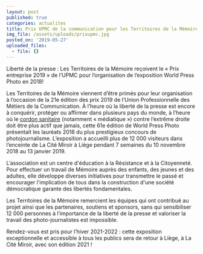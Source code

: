 ```yaml
---
layout: post
published: true
categories: actualites
title: Prix UPMC de la communication pour les Territoires de la Mémoire
img_file: /assets/uploads/prixupmc.jpg
posted_on: '2019-05-27'
uploaded_files:
  - file: {}
---
```

Liberté de la presse : Les Territoires de la Mémoire reçoivent le « Prix entreprise 2019 » de l’UPMC pour l’organisation de l’exposition World Press Photo en 2018!

Les Territoires de la Mémoire viennent d’être primés pour leur organisation à l’occasion de la 21e édition des prix 2019 de l’Union Professionnelle des Métiers de la Communication.
 À l’heure où la liberté de la presse est encore à conquérir, protéger ou affirmer dans plusieurs pays du monde, à l’heure où le [cordon sanitaire](https://fr.wikipedia.org/wiki/Cordon_sanitaire_(politique)) (notamment « médiatique ») contre l’extrême droite doit être plus actif que jamais, cette 61e édition de World Press Photo présentait les lauréats 2018 du plus prestigieux concours de photojournalisme. L’exposition a accueilli plus de 12 000 visiteurs dans l’enceinte de La Cité Miroir à Liège pendant 7 semaines du 10 novembre 2018 au 13 janvier 2019. 

L’association est un centre d'éducation à la Résistance et à la Citoyenneté. Pour effectuer un travail de Mémoire auprès des enfants, des jeunes et des adultes, elle développe diverses initiatives pour transmettre le passé et encourager l'implication de tous dans la construction d'une société démocratique garante des libertés fondamentales.

Les Territoires de la Mémoire remercient les équipes qui ont contribué au projet ainsi que les partenaires, soutiens et sponsors, sans qui sensibiliser 12 000 personnes à l’importance de la liberté de la presse et valoriser la travail des photo-journalistes est impossible. 

Rendez-vous est pris pour l’hiver 2021-2022 : cette exposition exceptionnelle et accessible à tous les publics sera de retour à Liège, à La Cité Miroir, avec son édition 2021 !
